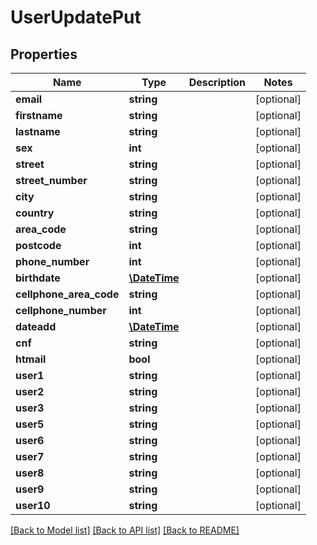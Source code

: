 # UserUpdatePut

## Properties
Name | Type | Description | Notes
------------ | ------------- | ------------- | -------------
**email** | **string** |  | [optional] 
**firstname** | **string** |  | [optional] 
**lastname** | **string** |  | [optional] 
**sex** | **int** |  | [optional] 
**street** | **string** |  | [optional] 
**street_number** | **string** |  | [optional] 
**city** | **string** |  | [optional] 
**country** | **string** |  | [optional] 
**area_code** | **string** |  | [optional] 
**postcode** | **int** |  | [optional] 
**phone_number** | **int** |  | [optional] 
**birthdate** | [**\DateTime**](\DateTime.md) |  | [optional] 
**cellphone_area_code** | **string** |  | [optional] 
**cellphone_number** | **int** |  | [optional] 
**dateadd** | [**\DateTime**](\DateTime.md) |  | [optional] 
**cnf** | **string** |  | [optional] 
**htmail** | **bool** |  | [optional] 
**user1** | **string** |  | [optional] 
**user2** | **string** |  | [optional] 
**user3** | **string** |  | [optional] 
**user5** | **string** |  | [optional] 
**user6** | **string** |  | [optional] 
**user7** | **string** |  | [optional] 
**user8** | **string** |  | [optional] 
**user9** | **string** |  | [optional] 
**user10** | **string** |  | [optional] 

[[Back to Model list]](../README.md#documentation-for-models) [[Back to API list]](../README.md#documentation-for-api-endpoints) [[Back to README]](../README.md)


